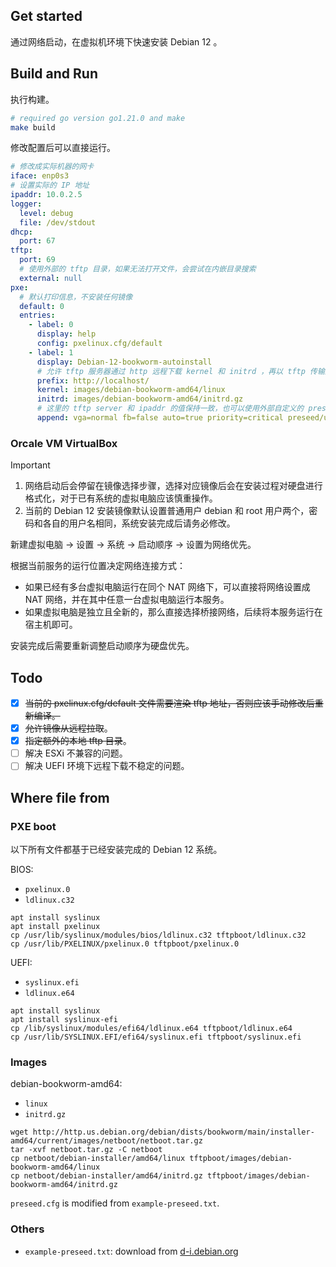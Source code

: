 ## Get started

通过网络启动，在虚拟机环境下快速安装 Debian 12 。

## Build and Run

执行构建。

```bash
# required go version go1.21.0 and make
make build
```

修改配置后可以直接运行。

```yaml
# 修改成实际机器的网卡
iface: enp0s3
# 设置实际的 IP 地址
ipaddr: 10.0.2.5
logger:
  level: debug
  file: /dev/stdout
dhcp:
  port: 67
tftp:
  port: 69
  # 使用外部的 tftp 目录，如果无法打开文件，会尝试在内嵌目录搜索
  external: null
pxe:
  # 默认打印信息，不安装任何镜像
  default: 0
  entries:
    - label: 0
      display: help
      config: pxelinux.cfg/default
    - label: 1
      display: Debian-12-bookworm-autoinstall
      # 允许 tftp 服务器通过 http 远程下载 kernel 和 initrd ，再以 tftp 传输到目标机器，不再需要内嵌镜像 
      prefix: http://localhost/
      kernel: images/debian-bookworm-amd64/linux
      initrd: images/debian-bookworm-amd64/initrd.gz
      # 这里的 tftp server 和 ipaddr 的值保持一致，也可以使用外部自定义的 preseed 文件
      append: vga=normal fb=false auto=true priority=critical preseed/url=tftp://10.0.2.5/debian12-preseed.cfg
```

### Orcale VM VirtualBox

> [!IMPORTANT]
> 1. 网络启动后会停留在镜像选择步骤，选择对应镜像后会在安装过程对硬盘进行格式化，对于已有系统的虚拟电脑应该慎重操作。
> 2. 当前的 Debian 12 安装镜像默认设置普通用户 debian 和 root 用户两个，密码和各自的用户名相同，系统安装完成后请务必修改。

新建虚拟电脑 -> 设置 -> 系统 -> 启动顺序 -> 设置为网络优先。

根据当前服务的运行位置决定网络连接方式：

- 如果已经有多台虚拟电脑运行在同个 NAT 网络下，可以直接将网络设置成 NAT 网络，并在其中任意一台虚拟电脑运行本服务。
- 如果虚拟电脑是独立且全新的，那么直接选择桥接网络，后续将本服务运行在宿主机即可。

安装完成后需要重新调整启动顺序为硬盘优先。

## Todo

- [x] ~~当前的 pxelinux.cfg/default 文件需要渲染 tftp 地址，否则应该手动修改后重新编译。~~
- [x] ~~允许镜像从远程拉取~~。
- [x] ~~指定额外的本地 tftp 目录~~。
- [ ] 解决 ESXi 不兼容的问题。
- [ ] 解决 UEFI 环境下远程下载不稳定的问题。

## Where file from

### PXE boot

以下所有文件都基于已经安装完成的 Debian 12 系统。

BIOS:

* `pxelinux.0`
* `ldlinux.c32`

``` shell
apt install syslinux
apt install pxelinux
cp /usr/lib/syslinux/modules/bios/ldlinux.c32 tftpboot/ldlinux.c32
cp /usr/lib/PXELINUX/pxelinux.0 tftpboot/pxelinux.0
```

UEFI:

* `syslinux.efi`
* `ldlinux.e64`

``` shell
apt install syslinux
apt install syslinux-efi
cp /lib/syslinux/modules/efi64/ldlinux.e64 tftpboot/ldlinux.e64
cp /usr/lib/SYSLINUX.EFI/efi64/syslinux.efi tftpboot/syslinux.efi
```

### Images

debian-bookworm-amd64:

* `linux`
* `initrd.gz`

``` shell
wget http://http.us.debian.org/debian/dists/bookworm/main/installer-amd64/current/images/netboot/netboot.tar.gz
tar -xvf netboot.tar.gz -C netboot
cp netboot/debian-installer/amd64/linux tftpboot/images/debian-bookworm-amd64/linux
cp netboot/debian-installer/amd64/initrd.gz tftpboot/images/debian-bookworm-amd64/initrd.gz
```

`preseed.cfg` is modified from `example-preseed.txt`.

### Others

* `example-preseed.txt`: download from [d-i.debian.org](https://d-i.debian.org/manual/example-preseed.txt)
